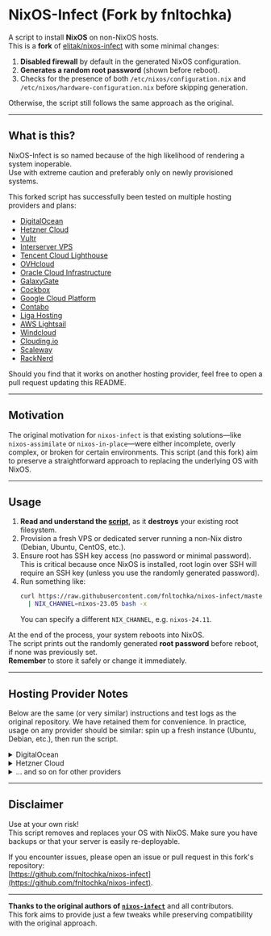 # NixOS-Infect (Fork by fnltochka)

A script to install **NixOS** on non-NixOS hosts.  
This is a **fork** of [elitak/nixos-infect](https://github.com/elitak/nixos-infect) with some minimal changes:

1. **Disabled firewall** by default in the generated NixOS configuration.  
2. **Generates a random root password** (shown before reboot).  
3. Checks for the presence of both `/etc/nixos/configuration.nix` and `/etc/nixos/hardware-configuration.nix` before skipping generation.  

Otherwise, the script still follows the same approach as the original.  

---

## What is this?
NixOS-Infect is so named because of the high likelihood of rendering a system inoperable.  
Use with extreme caution and preferably only on newly provisioned systems.

This forked script has successfully been tested on multiple hosting providers and plans:

- [DigitalOcean](https://www.digitalocean.com/products/droplets/)
- [Hetzner Cloud](https://www.hetzner.com/cloud)
- [Vultr](https://www.vultr.com/)
- [Interserver VPS](https://www.interserver.net/vps/)
- [Tencent Cloud Lighthouse](https://cloud.tencent.com/product/lighthouse)
- [OVHcloud](https://www.ovh.com/)
- [Oracle Cloud Infrastructure](https://www.oracle.com/cloud/)
- [GalaxyGate](https://galaxygate.net)
- [Cockbox](https://cockbox.org)
- [Google Cloud Platform](https://cloud.google.com/)
- [Contabo](https://contabo.com)
- [Liga Hosting](https://ligahosting.ro)
- [AWS Lightsail](https://aws.amazon.com/lightsail/)
- [Windcloud](https://windcloud.de/)
- [Clouding.io](https://clouding.io)
- [Scaleway](https://scaleway.com)
- [RackNerd](https://my.racknerd.com/index.php?rp=/store/black-friday-2022)

Should you find that it works on another hosting provider, feel free to open a pull request updating this README.

---

## Motivation

The original motivation for `nixos-infect` is that existing solutions—like `nixos-assimilate` or `nixos-in-place`—were either incomplete, overly complex, or broken for certain environments. This script (and this fork) aim to preserve a straightforward approach to replacing the underlying OS with NixOS.

---

## Usage

1. **Read and understand the [script](./nixos-infect)**, as it **destroys** your existing root filesystem.
2. Provision a fresh VPS or dedicated server running a non-Nix distro (Debian, Ubuntu, CentOS, etc.).
3. Ensure root has SSH key access (no password or minimal password). This is critical because once NixOS is installed, root login over SSH will require an SSH key (unless you use the randomly generated password).
4. Run something like:
   ```bash
   curl https://raw.githubusercontent.com/fnltochka/nixos-infect/master/nixos-infect \
     | NIX_CHANNEL=nixos-23.05 bash -x
   ```
   You can specify a different `NIX_CHANNEL`, e.g. `nixos-24.11`.

At the end of the process, your system reboots into NixOS.  
The script prints out the randomly generated **root password** before reboot, if none was previously set.  
**Remember** to store it safely or change it immediately.

---

## Hosting Provider Notes

Below are the same (or very similar) instructions and test logs as the original repository. We have retained them for convenience. In practice, usage on any provider should be similar: spin up a fresh instance (Ubuntu, Debian, etc.), then run the script.

<details>
<summary>DigitalOcean</summary>

You can use [DigitalOcean user data](https://docs.digitalocean.com/products/droplets/how-to/insert-commands-when-creating-droplets-with-user-data/) to run `nixos-infect` automatically. Example:

```yaml
#cloud-config

runcmd:
  - curl https://raw.githubusercontent.com/fnltochka/nixos-infect/master/nixos-infect | PROVIDER=digitalocean NIX_CHANNEL=nixos-23.05 bash 2>&1 | tee /tmp/infect.log
```

<details>
<summary>Click for more tested distributions</summary>

|Distribution|       Name      | Status    | test date|
|------------|-----------------|-----------|----------|
|Ubuntu      |20.04 x64        |**success**|2022-03-23|
|Ubuntu      |22.04 x64        |**success**|2023-06-05|
|Ubuntu      |22.10 x64        | _failure_ |2023-06-05|
|Ubuntu      |23.10 x64        | _failure_ |2023-11-16|
|Debian      |10.3 x64         |**success**|2020-03-30|
|Debian      |11   x64         |**success**|2023-11-12|
</details>
</details>

<details>
<summary>Hetzner Cloud</summary>

```yaml
#cloud-config
runcmd:
  - curl https://raw.githubusercontent.com/fnltochka/nixos-infect/master/nixos-infect | PROVIDER=hetznercloud NIX_CHANNEL=nixos-23.05 bash 2>&1 | tee /tmp/infect.log
```

<details>
<summary>Click for tested distributions</summary>

|Distribution|Name         | Status    | test date|
|------------|-------------|-----------|----------|
|Debian      |12 aarch64   |**success**|2023-09-02|
|Ubuntu      |22.04 x64    |**success**|2023-04-29|
</details>
</details>

<details>
<summary>... and so on for other providers</summary>

*(Same as the original README content, with tested distributions, etc.)*

</details>

---

## Disclaimer

Use at your own risk!  
This script removes and replaces your OS with NixOS. Make sure you have backups or that your server is easily re-deployable.

If you encounter issues, please open an issue or pull request in this fork's repository:  
[https://github.com/fnltochka/nixos-infect](https://github.com/fnltochka/nixos-infect).

---

**Thanks to the original authors of [`nixos-infect`](https://github.com/elitak/nixos-infect)** and all contributors.  
This fork aims to provide just a few tweaks while preserving compatibility with the original approach.
